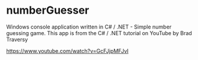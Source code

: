 # numberGuesser
Windows console application written in C# / .NET - Simple number guessing game. This app is from the C# / .NET tutorial on YouTube by Brad Traversy

https://www.youtube.com/watch?v=GcFJjpMFJvI
